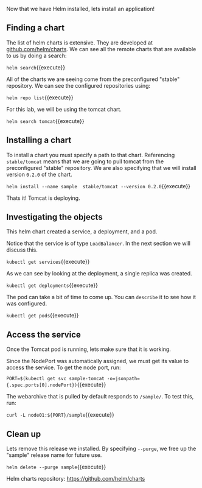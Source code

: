Now that we have Helm installed, lets install an application!

## Finding a chart
The list of helm charts is extensive. They are developed at [github.com/helm/charts](https://github.com/helm/charts). We can see all the remote charts that are available to us by doing a search:

`helm search`{{execute}}

All of the charts we are seeing come from the preconfigured "stable" repository. We can see the configured repositories using:

`helm repo list`{{execute}}

For this lab, we will be using the tomcat chart.

`helm search tomcat`{{execute}}

## Installing a chart

To install a chart you must specify a path to that chart. Referencing `stable/tomcat` means that we are going to pull tomcat from the preconfigured "stable" repository. We are also specifying that we will install version `0.2.0` of the chart.

`helm install --name sample  stable/tomcat --version 0.2.0`{{execute}}

Thats it! Tomcat is deploying.

## Investigating the objects
This helm chart created a service, a deployment, and a pod.

Notice that the service is of type `LoadBalancer`. In the next section we will discuss this.

`kubectl get services`{{execute}}

As we can see by looking at the deployment, a single replica was created.

`kubectl get deployments`{{execute}}

The pod can take a bit of time to come up. You can `describe` it to see how it was configured.

`kubectl get pods`{{execute}}

## Access the service
Once the Tomcat pod is running, lets make sure that it is working.

Since the NodePort was automatically assigned, we must get its value to access the service. To get the node port, run:

`PORT=$(kubectl get svc sample-tomcat -o=jsonpath={.spec.ports[0].nodePort})`{{execute}}

The webarchive that is pulled by default responds to `/sample/`. To test this, run:

`curl -L node01:${PORT}/sample`{{execute}}

## Clean up
Lets remove this release we installed. By specifying `--purge`, we free up the "sample" release name for future use.

`helm delete --purge sample`{{execute}}


Helm charts repository: https://github.com/helm/charts
